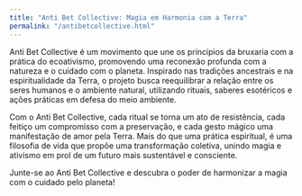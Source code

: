 ```yaml
---
title: "Anti Bet Collective: Magia em Harmonia com a Terra"
permalink: "/antibetcollective.html"
---
```




Anti Bet Collective é um movimento que une os princípios da bruxaria com a prática do ecoativismo, promovendo uma reconexão profunda com a natureza e o cuidado com o planeta. Inspirado nas tradições ancestrais e na espiritualidade da Terra, o projeto busca reequilibrar a relação entre os seres humanos e o ambiente natural, utilizando rituais, saberes esotéricos e ações práticas em defesa do meio ambiente.

Com o Anti Bet Collective, cada ritual se torna um ato de resistência, cada feitiço um compromisso com a preservação, e cada gesto mágico uma manifestação de amor pela Terra. Mais do que uma prática espiritual, é uma filosofia de vida que propõe uma transformação coletiva, unindo magia e ativismo em prol de um futuro mais sustentável e consciente.

Junte-se ao Anti Bet Collective e descubra o poder de harmonizar a magia com o cuidado pelo planeta!
